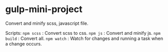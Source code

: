 # gulp-mini-project
Convert and minify scss, javascript file.

Scripts:
`npm scss` : Convert scss to css.
`npm js` : Convert and minify js.
`npm build` : Convert all.
`npm watch` : Watch for changes and running a task when a change occurs.
